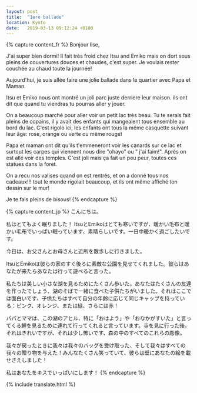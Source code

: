 ```yaml
---
layout: post
title:  "1ere ballade"
location: Kyoto
date:   2019-03-13 09:12:24 +0100
---
```


{% capture content_fr %}
Bonjour lise,

J'ai super bien dormi! Il fait très froid chez Itsu and Emiko mais on dort sous pleins de couvertures douces et chaudes, c'est super. Je voulais rester couchée au chaud toute la journée!

Aujourd'hui, je suis allée faire une jolie ballade dans le quartier avec Papa et Maman. 

Itsu et Emiko nous ont montré un joli parc juste derriere leur maison. ils ont dit que quand tu viendras tu pourras aller y jouer.

On a beaucoup marché pour aller voir un petit lac très beau. Tu te serais fait pleins de copains, il y avait des enfants qui mangeaient tous ensemble au bord du lac. C'est rigolo ici, les enfants ont tous la même casquette suivant leur âge: rose, orange ou verte ou même rouge!

Papa et maman ont dit qu'ils t'emmeneront voir les canards sur ce lac et surtout les carpes qui viennent nous dire "ohayo" ou " j'ai faim!". Après on est allé voir des temples. C'est joli mais ça fait un peu peur, toutes ces statues dans la foret.

On a recu nos valises quand on est rentrés, et on a donné tous nos cadeaux!!! tout le monde rigolait beaucoup, et ils ont même affiché ton dessin sur le mur!

Je te fais pleins de bisous!
{% endcapture %}

{% capture content_jp %}
こんにちは。

私はとてもよく眠りました！ ItsuとEmikoはとても寒いですが、暖かい毛布と暖かい毛布でいっぱい眠っています、素晴らしいです。一日中暖かく過ごしたいです。

今日は、お父さんとお母さんと近所を散歩しに行きました。

ItsuとEmikoは彼らの家のすぐ後ろに素敵な公園を見せてくれました。彼らはあなたが来たらあなたは行って遊べると言った。

私たちは美しい小さな湖を見るためにたくさん歩いた。あなたはたくさんの友達を作ったでしょう、湖のそばで一緒に食べた子供たちがいました。それはここでは面白いです、子供たちはすべて自分の年齢に応じて同じキャップを持っている：ピンク、オレンジ、または緑、さらには赤！

パパとママは、この湖のアヒル、特に「おはよう」や「おなかがすいた」と言ってくる鯉を見るために連れて行ってくれると言っています。寺を見に行った後。それはきれいですが、それは少し怖いです、森の中のすべてのこれらの彫像。

我々が戻ったときに我々は我々のバッグを受け取った、そして我々はすべての我々の贈り物を与えた！みんなたくさん笑っていて、彼らは壁にあなたの絵を載せさえしました！

私はあなたをキスでいっぱいにします！
{% endcapture %}

{% include translate.html %}
